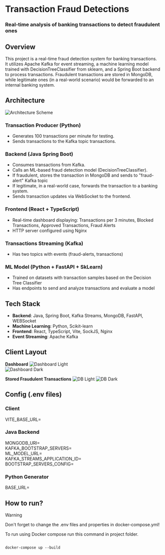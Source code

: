 # Transaction Fraud Detections
### Real-time analysis of banking transactions to detect fraudulent ones

## Overview
This project is a real-time fraud detection system for banking transactions. It utilizes Apache Kafka for event streaming, a machine learning model trained with DecisionTreeClassifier from sklearn, and a Spring Boot backend to process transactions. Fraudulent transactions are stored in MongoDB, while legitimate ones (in a real-world scenario) would be forwarded to an internal banking system.

## Architecture
![Architecture Scheme](https://github.com/user-attachments/assets/8a438fcb-6e7e-4ef4-b6e4-bdb537993a29)

### Transaction Producer (Python)
- Generates 100 transactions per minute for testing.
- Sends transactions to the Kafka topic transactions.
### Backend (Java Spring Boot)
- Consumes transactions from Kafka.
- Calls an ML-based fraud detection model (DecisionTreeClassifier).
- If fraudulent, stores the transaction in MongoDB and sends to "fraud-alert" Kafka topic
- If legitimate, in a real-world case, forwards the transaction to a banking system.
- Sends transaction updates via WebSocket to the frontend.
  
### Frontend (React + TypeScript)
- Real-time dashboard displaying: Transactions per 3 minutes, Blocked Transactions, Approved Transactions, Fraud Alerts
- HTTP server configured using Nginx

### Transactions Streaming (Kafka)
- Has two topics with events (fraud-alerts, transactions)

### ML Model (Python + FastAPI + SkLearn)
- Trained on datasets with transaction samples based on the Decision Tree Classifier
- Has endpoints to send and analyze transactions and evaluate a model

## Tech Stack
- **Backend**: Java, Spring Boot, Kafka Streams, MongoDB, FastAPI, WEBSocket
- **Machine Learning**: Python, Scikit-learn
- **Frontend**: React, TypeScript, Vite, SockJS, Nginx
- **Event Streaming**: Apache Kafka

## Client Layout
**Dashboard**
![Dashboard Light](https://github.com/user-attachments/assets/7a507fe6-de1f-4b07-8c00-9bda76e5a544)  
![Dashboard Dark](https://github.com/user-attachments/assets/a80b4f1d-9fee-46ba-8326-0d07debc796b)  


**Stored Fraudulent Transactions**
![DB Light](https://github.com/user-attachments/assets/d530af8b-1fd5-4c39-b0e3-2362523442de)
![DB Dark](https://github.com/user-attachments/assets/4b7d03e8-7cb0-4ba4-b428-c0ea107666d4)

## Config (.env files)

### **Client**  
VITE_BASE_URL=  
  
### **Java Backend**
MONGODB_URI=  
KAFKA_BOOTSTRAP_SERVERS=  
ML_MODEL_URL=  
KAFKA_STREAMS_APPLICATION_ID=  
BOOTSTRAP_SERVERS_CONFIG=  
  
### **Python Generator**  
BASE_URL=  

## How to run?
> [!WARNING]
Don't forget to change the .env files and properties in docker-compose.yml!  

To run using Docker compose run this command in project folder.  
```

docker-compose up --build

```

